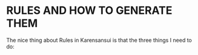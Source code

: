 RULES AND HOW TO GENERATE THEM
======

The nice thing about Rules in Karensansui is that the three things I need to do:
